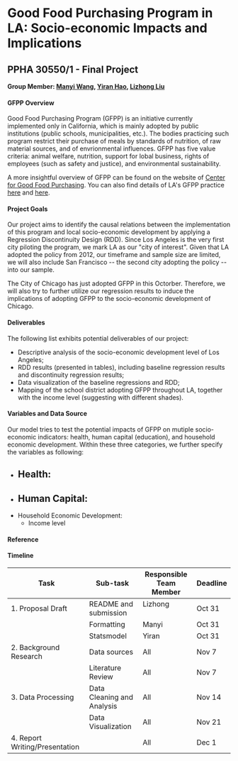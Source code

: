 # Good Food Purchasing Program in LA: Socio-economic Impacts and Implications
## PPHA 30550/1 - Final Project
**Group Member: [Manyi Wang](@manyiw), [Yiran Hao](@chiertu), [Lizhong Liu](@Lizhong-Liu)**


#### GFPP Overview
Good Food Purchasing Program (GFPP) is an initiative currently implemented only in California, which is mainly adopted by public institutions (public schools, municipalities, etc.). The bodies practicing such program restrict their purchase of meals by standards of nutrition, of raw material sources, and of envrionmental influences. GFPP has five value criteria: animal welfare, nutrition, support for lobal business, rights of employees (such as safety and justice), and environmental sustainability. 

A more insightful overview of GFPP can be found on the website of [Center for Good Food Purchasing](https://goodfoodpurchasing.org/program-overview/). You can also find details of LA's GFPP practice [here](http://goodfoodla.org/good-food/) and [here](https://achieve.lausd.net/Page/11672).


#### Project Goals
Our project aims to identify the causal relations between the implementation of this program and local socio-economic development by applying a Regression Discontinuity Design (RDD). Since Los Angeles is the very first city piloting the program, we mark LA as our "city of interest". Given that LA adopted the policy from 2012, our timeframe and sample size are limited, we will also include San Francisco -- the second city adopting the policy -- into our sample.

The City of Chicago has just adopted GFPP in this Octorber. Therefore, we will also try to further utilize our regression results to induce the implications of adopting GFPP to the socio-economic development of Chicago.


#### Deliverables
The following list exhibits potential deliverables of our project:
- Descriptive analysis of the socio-economic development level of Los Angeles;
- RDD results (presented in tables), including baseline regression results and discontinuity regression results;
- Data visualization of the baseline regressions and RDD;
- Mapping of the school district adopting GFPP throughout LA, together with the income level (suggesting with different shades).


#### Variables and Data Source
Our model tries to test the potential impacts of GFPP on mutiple socio-economic indicators: health, human capital (education), and household economic development. Within these three categories, we further specify the variables as following:
- Health:
  - 
- Human Capital:
  -
- Household Economic Development:
  - Income level
  
  
#### Reference

  
#### Timeline
  
  
  | Task                           | Sub-task                   | Responsible Team Member | Deadline |
  | ------------------------------ | -------------------------- | ----------------------- | -------- |
  | 1. Proposal Draft              | README and submission      | Lizhong                 | Oct 31   |
  |                                | Formatting                 | Manyi                   | Oct 31   |
  |                                | Statsmodel                 | Yiran                   | Oct 31   |
  | 2. Background Research         | Data sources               | All                     | Nov 7    |
  |                                | Literature Review          | All                     | Nov 7    |
  | 3. Data Processing             | Data Cleaning and Analysis | All                     | Nov 14   |
  |                                | Data Visualization         | All                     | Nov 21   |
  | 4. Report Writing/Presentation |                            | All                     | Dec 1    |
